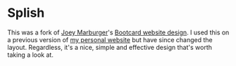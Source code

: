 # Splish

This was a fork of [Joey Marburger](https://www.github.com/joeymarburger)'s [Bootcard website design](https://github.com/joeymarburger/Bootcard). 
I used this on a previous version of [my personal website](http://www.tommeagher.com/) but have since changed the layout. Regardless, it's a nice, simple and effective design that's worth taking a look at.
